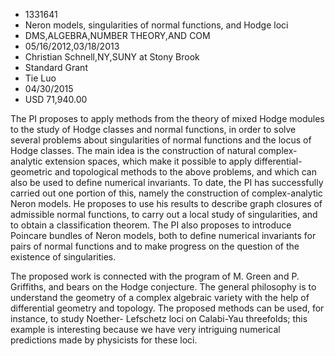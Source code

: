 
* 1331641
* Neron models, singularities of normal functions, and Hodge loci
* DMS,ALGEBRA,NUMBER THEORY,AND COM
* 05/16/2012,03/18/2013
* Christian Schnell,NY,SUNY at Stony Brook
* Standard Grant
* Tie Luo
* 04/30/2015
* USD 71,940.00

The PI proposes to apply methods from the theory of mixed Hodge modules to the
study of Hodge classes and normal functions, in order to solve several problems
about singularities of normal functions and the locus of Hodge classes. The main
idea is the construction of natural complex-analytic extension spaces, which
make it possible to apply differential-geometric and topological methods to the
above problems, and which can also be used to define numerical invariants. To
date, the PI has successfully carried out one portion of this, namely the
construction of complex-analytic Neron models. He proposes to use his results to
describe graph closures of admissible normal functions, to carry out a local
study of singularities, and to obtain a classification theorem. The PI also
proposes to introduce Poincare bundles of Neron models, both to define numerical
invariants for pairs of normal functions and to make progress on the question of
the existence of singularities.

The proposed work is connected with the program of M. Green and P. Griffiths,
and bears on the Hodge conjecture. The general philosophy is to understand the
geometry of a complex algebraic variety with the help of differential geometry
and topology. The proposed methods can be used, for instance, to study Noether-
Lefschetz loci on Calabi-Yau threefolds; this example is interesting because we
have very intriguing numerical predictions made by physicists for these loci.
